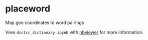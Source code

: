 # placeword

Map geo coordinates to word pairings

View `dictcc_dictionary.ipynb` with [nbviewer](https://nbviewer.jupyter.org/github/sdaros/placeword/blob/master/dictcc_dictionary.ipynb) for more information.
